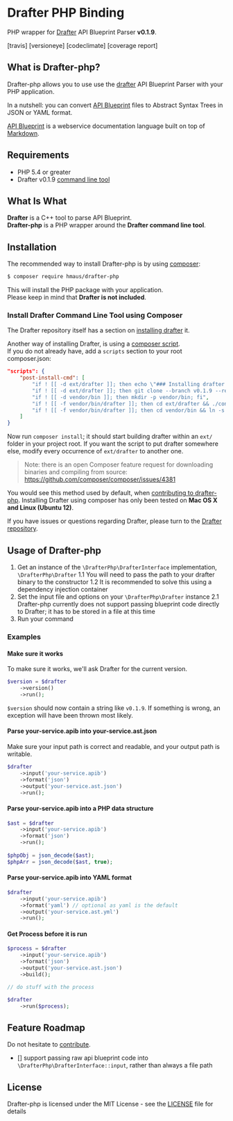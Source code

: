 # Drafter PHP Binding
PHP wrapper for [Drafter](https://github.com/apiaryio/drafter) API Blueprint Parser **v0.1.9**.

[travis] [versioneye] [codeclimate] [coverage report]

## What is Drafter-php?
Drafter-php allows you to use use the [drafter](https://github.com/apiaryio/drafter) API Blueprint Parser
with your PHP application.

In a nutshell: you can convert [API Blueprint](http://apiblueprint.org/) files to 
Abstract Syntax Trees in JSON or YAML format.

[API Blueprint](http://apiblueprint.org/) is a webservice documentation language built on top of 
[Markdown](https://en.wikipedia.org/wiki/Markdown).

## Requirements
* PHP 5.4 or greater
* Drafter v0.1.9 [command line tool](https://github.com/apiaryio/drafter#drafter-command-line-tool)

## What Is What
**Drafter** is a C++ tool to parse API Blueprint.  
**Drafter-php** is a PHP wrapper around the **Drafter command line tool**.

## Installation
The recommended way to install Drafter-php is by using [composer](https://getcomposer.org):

```bash
$ composer require hmaus/drafter-php
```

This will install the PHP package with your application.  
Please keep in mind that **Drafter is not included**.

### Install Drafter Command Line Tool using Composer
The Drafter repository itself has a section on [installing drafter](https://github.com/apiaryio/drafter#install) it.

Another way of installing Drafter, is using a [composer script](https://getcomposer.org/doc/articles/scripts.md).  
If you do not already have, add a `scripts` section to your root composer.json:

```json
"scripts": {
    "post-install-cmd": [
        "if ! [[ -d ext/drafter ]]; then echo \"### Installing drafter to ./ext; drafter bin to ./vendor/bin/ ###\"; fi",
        "if ! [[ -d ext/drafter ]]; then git clone --branch v0.1.9 --recursive https://github.com/apiaryio/drafter.git ext/drafter; fi",
        "if ! [[ -d vendor/bin ]]; then mkdir -p vendor/bin; fi",
        "if ! [[ -f vendor/bin/drafter ]]; then cd ext/drafter && ./configure && make drafter; fi",
        "if ! [[ -f vendor/bin/drafter ]]; then cd vendor/bin && ln -s ../../ext/drafter/bin/drafter drafter; fi"
    ]
}
```

Now run `composer install`; it should start building drafter within an `ext/` folder in your project root.
If you want the script to put drafter somewhere else, modify every occurrence of `ext/drafter` to another one.

> Note: there is an open Composer feature request for downloading binaries and 
> compiling from source: https://github.com/composer/composer/issues/4381

You would see this method used by default, when [contributing to drafter-php](CONTRIBUTING.md).
Installing Drafter using composer has only been tested on **Mac OS X and Linux (Ubuntu 12)**.

If you have issues or questions regarding Drafter, please turn to 
the [Drafter repository](https://github.com/apiaryio/drafter).

## Usage of Drafter-php
1. Get an instance of the `\DrafterPhp\DrafterInterface` implementation, `\DrafterPhp\Drafter`
1.1 You will need to pass the path to your drafter binary to the constructor
1.2 It is recommended to solve this using a dependency injection container
2. Set the input file and options on your `\DrafterPhp\Drafter` instance
2.1 Drafter-php currently does not support passing blueprint code directly to Drafter;
    it has to be stored in a file at this time
3. Run your command
    
### Examples

#### Make sure it works
To make sure it works, we'll ask Drafter for the current version.

```php
$version = $drafter
    ->version()
    ->run();
```
`$version` should now contain a string like `v0.1.9`.
 If something is wrong, an exception will have been thrown most likely.

#### Parse your-service.apib into your-service.ast.json
Make sure your input path is correct and readable, and your output path is writable.

```php
$drafter
    ->input('your-service.apib')
    ->format('json')
    ->output('your-service.ast.json')
    ->run();
```

#### Parse your-service.apib into a PHP data structure

```php
$ast = $drafter
    ->input('your-service.apib')
    ->format('json')
    ->run();
    
$phpObj = json_decode($ast);
$phpArr = json_decode($ast, true);
```

#### Parse your-service.apib into YAML format

```php
$drafter
    ->input('your-service.apib')
    ->format('yaml') // optional as yaml is the default
    ->output('your-service.ast.yml')
    ->run();
```

#### Get Process before it is run

```php
$process = $drafter
    ->input('your-service.apib')
    ->format('json')
    ->output('your-service.ast.json')
    ->build();

// do stuff with the process

$drafter
    ->run($process);
```

## Feature Roadmap
Do not hesitate to [contribute](https://github.com/hendrikmaus/drafter-php/blob/master/CONTRIBUTING.md).

* [] support passing raw api blueprint code into `\DrafterPhp\DrafterInterface::input`, rather than always a file path

## License
Drafter-php is licensed under the MIT License - see the 
[LICENSE](https://github.com/hendrikmaus/drafter-php/blob/master/LICENSE) file for details
